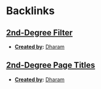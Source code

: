 
# Backlinks
## [2nd-Degree Filter](<2nd-Degree Filter.md>)
- **[Created by](<Created by.md>):** [Dharam](<Dharam.md>)

## [2nd-Degree Page Titles](<2nd-Degree Page Titles.md>)
- **[Created by](<Created by.md>):** [Dharam](<Dharam.md>)

